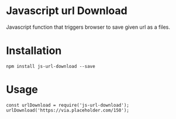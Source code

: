 # Javascript url Download

Javascript function that triggers browser to save given url as a files.

# Installation

    npm install js-url-download --save

# Usage

    const urlDownload = require('js-url-download');
    urlDownload('https://via.placeholder.com/150');
